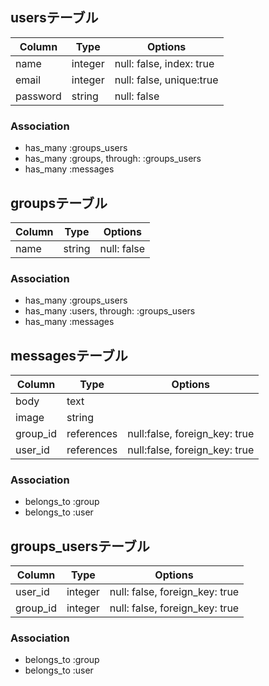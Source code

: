 ## usersテーブル

|Column|Type|Options|
|------|----|-------|
|name|integer|null: false, index: true|
|email|integer|null: false, unique:true|
|password|string|null: false|

### Association
- has_many :groups_users
- has_many :groups, through: :groups_users
- has_many :messages

## groupsテーブル

|Column|Type|Options|
|------|----|-------|
|name|string|null: false|

### Association
- has_many :groups_users
- has_many :users, through: :groups_users
- has_many :messages

## messagesテーブル
|Column|Type|Options|
|------|----|-------|
|body|text||
|image|string||
|group_id|references|null:false, foreign_key: true|
|user_id|references|null:false, foreign_key: true|

### Association
- belongs_to :group
- belongs_to :user

## groups_usersテーブル

|Column|Type|Options|
|------|----|-------|
|user_id|integer|null: false, foreign_key: true|
|group_id|integer|null: false, foreign_key: true|

### Association
- belongs_to :group
- belongs_to :user


